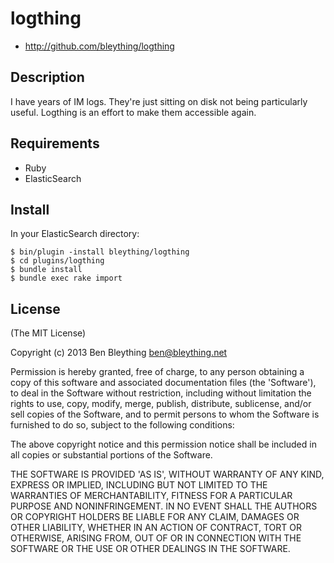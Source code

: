 # logthing

* http://github.com/bleything/logthing

## Description

I have years of IM logs. They're just sitting on disk not being particularly
useful. Logthing is an effort to make them accessible again.

## Requirements

* Ruby
* ElasticSearch

## Install

In your ElasticSearch directory:

    $ bin/plugin -install bleything/logthing
    $ cd plugins/logthing
    $ bundle install
    $ bundle exec rake import

## License

(The MIT License)

Copyright (c) 2013 Ben Bleything <ben@bleything.net>

Permission is hereby granted, free of charge, to any person obtaining
a copy of this software and associated documentation files (the
'Software'), to deal in the Software without restriction, including
without limitation the rights to use, copy, modify, merge, publish,
distribute, sublicense, and/or sell copies of the Software, and to
permit persons to whom the Software is furnished to do so, subject to
the following conditions:

The above copyright notice and this permission notice shall be included
in all copies or substantial portions of the Software.

THE SOFTWARE IS PROVIDED 'AS IS', WITHOUT WARRANTY OF ANY KIND,
EXPRESS OR IMPLIED, INCLUDING BUT NOT LIMITED TO THE WARRANTIES OF
MERCHANTABILITY, FITNESS FOR A PARTICULAR PURPOSE AND NONINFRINGEMENT.
IN NO EVENT SHALL THE AUTHORS OR COPYRIGHT HOLDERS BE LIABLE FOR ANY
CLAIM, DAMAGES OR OTHER LIABILITY, WHETHER IN AN ACTION OF CONTRACT,
TORT OR OTHERWISE, ARISING FROM, OUT OF OR IN CONNECTION WITH THE
SOFTWARE OR THE USE OR OTHER DEALINGS IN THE SOFTWARE.
